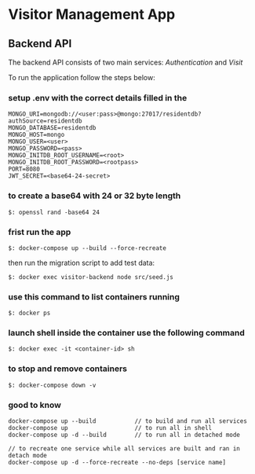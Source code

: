 # Visitor Management App

## Backend API
The backend API consists of two main services: *Authentication* and *Visit*

To run the application follow the steps below:


### setup .env with the correct details filled in the <blanks>
```
MONGO_URI=mongodb://<user:pass>@mongo:27017/residentdb?authSource=residentdb
MONGO_DATABASE=residentdb
MONGO_HOST=mongo
MONGO_USER=<user>
MONGO_PASSWORD=<pass>
MONGO_INITDB_ROOT_USERNAME=<root>
MONGO_INITDB_ROOT_PASSWORD=<rootpass>
PORT=8080
JWT_SECRET=<base64-24-secret>
```

### to create a base64 with 24 or 32 byte length

`$: openssl rand -base64 24`


### frist run the app

`$: docker-compose up --build --force-recreate`

then run the migration script to add test data:

`$: docker exec visitor-backend node src/seed.js`

### use this command to list containers running

`$: docker ps`

### launch shell inside the container use the following command

`$: docker exec -it <container-id> sh`

### to stop and remove containers

`$: docker-compose down -v`


### good to know
```
docker-compose up --build           // to build and run all services
docker-compose up                   // to run all in shell
docker-compose up -d --build        // to run all in detached mode

// to recreate one service while all services are built and ran in detach mode
docker-compose up -d --force-recreate --no-deps [service name]
```
